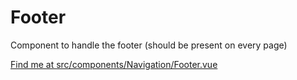 # Footer

Component to handle the footer (should be present on every page)

[Find me at src/components/Navigation/Footer.vue](https://github.com/FAIRsharing/fairsharing.github.io/tree/moreWorkflowTest/src/components/Navigation/Footer.vue)